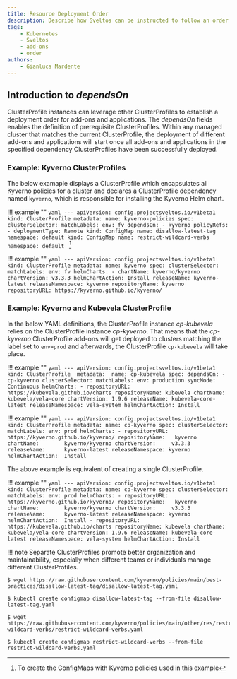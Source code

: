 ```yaml
---
title: Resource Deployment Order
description: Describe how Sveltos can be instructed to follow an order when deploying resources
tags:
    - Kubernetes
    - Sveltos
    - add-ons
    - order
authors:
    - Gianluca Mardente
---
```


## Introduction to _dependsOn_

ClusterProfile instances can leverage other ClusterProfiles to establish a deployment order for add-ons and applications. The *dependsOn* fields enables the definition of prerequisite ClusterProfiles. Within any managed cluster that matches the current ClusterProfile, the deployment of different add-ons and applications will start once all add-ons and applications in the specified dependency ClusterProfiles have been successfully deployed.

### Example: Kyverno ClusterProfiles

The below examaple displays a ClusterProfile which encapsulates all Kyverno policies for a cluster and declares a ClusterProfile dependency named `kyverno`, which is responsible for installing the Kyverno Helm chart.

!!! example ""
    ```yaml
    ---
      apiVersion: config.projectsveltos.io/v1beta1
      kind: ClusterProfile
      metadata:
        name: kyverno-policies
      spec:
        clusterSelector:
          matchLabels:
            env: fv
        dependsOn:
        - kyverno
        policyRefs:
        - deploymentType: Remote
          kind: ConfigMap
          name: disallow-latest-tag
          namespace: default
          kind: ConfigMap
          name: restrict-wildcard-verbs
          namespace: default
    ```
[^1]

!!! example ""
    ```yaml
      ---
      apiVersion: config.projectsveltos.io/v1beta1
      kind: ClusterProfile
      metadata:
        name: kyverno
      spec:
        clusterSelector:
          matchLabels:
            env: fv
        helmCharts:
        - chartName: kyverno/kyverno
          chartVersion: v3.3.3
          helmChartAction: Install
          releaseName: kyverno-latest
          releaseNamespace: kyverno
          repositoryName: kyverno
          repositoryURL: https://kyverno.github.io/kyverno/
    ```

### Example: Kyverno and Kubevela ClusterProfile

In the below YAML definitions, the ClusterProfile instance *cp-kubevela* relies on the ClusterProfile instance *cp-kyverno*. That means that the *cp-kyverno* ClusterProfile add-ons will get deployed to clusters matching the label set to `env=prod` and afterwards, the ClusterProfile `cp-kubevela` will take place.

!!! example ""
    ```yaml
    ---
    apiVersion: config.projectsveltos.io/v1beta1
    kind: ClusterProfile 
    metadata: 
      name: cp-kubevela
    spec:
      dependsOn:
      - cp-kyverno
      clusterSelector:
        matchLabels:
          env: production
      syncMode: Continuous
      helmCharts:
      - repositoryURL: https://kubevela.github.io/charts
        repositoryName: kubevela
        chartName: kubevela/vela-core
        chartVersion: 1.9.6
        releaseName: kubevela-core-latest
        releaseNamespace: vela-system
        helmChartAction: Install
    ```

!!! example ""
    ```yaml
    ---
    apiVersion: config.projectsveltos.io/v1beta1
    kind: ClusterProfile
    metadata:
      name: cp-kyverno
    spec:
      clusterSelector:
        matchLabels:
          env: prod
      helmCharts:
      - repositoryURL:    https://kyverno.github.io/kyverno/
        repositoryName:   kyverno
        chartName:        kyverno/kyverno
        chartVersion:     v3.3.3
        releaseName:      kyverno-latest
        releaseNamespace: kyverno
        helmChartAction:  Install
    ```

The above example is equivalent of creating a single ClusterProfile. 

!!! example ""
    ```yaml
    ---
    apiVersion: config.projectsveltos.io/v1beta1
    kind: ClusterProfile
    metadata:
      name: cp-kyverno
    spec:
      clusterSelector:
        matchLabels:
          env: prod
      helmCharts:
      - repositoryURL:    https://kyverno.github.io/kyverno/
        repositoryName:   kyverno
        chartName:        kyverno/kyverno
        chartVersion:     v3.3.3
        releaseName:      kyverno-latest
        releaseNamespace: kyverno
        helmChartAction:  Install
      - repositoryURL: https://kubevela.github.io/charts
        repositoryName: kubevela
        chartName: kubevela/vela-core
        chartVersion: 1.9.6
        releaseName: kubevela-core-latest
        releaseNamespace: vela-system
        helmChartAction: Install
    ```

!!! note
    Separate ClusterProfiles promote better organization and maintainability, especially when different teams or individuals manage different ClusterProfiles.

```
$ wget https://raw.githubusercontent.com/kyverno/policies/main/best-practices/disallow-latest-tag/disallow-latest-tag.yaml

$ kubectl create configmap disallow-latest-tag --from-file disallow-latest-tag.yaml

$ wget https://raw.githubusercontent.com/kyverno/policies/main/other/res/restrict-wildcard-verbs/restrict-wildcard-verbs.yaml

$ kubectl create configmap restrict-wildcard-verbs --from-file restrict-wildcard-verbs.yaml
```
[^1]: To create the ConfigMaps with Kyverno policies used in this example
